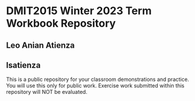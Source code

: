 # DMIT2015 Winter 2023 Term Workbook Repository

## Leo Anian Atienza

## lsatienza

This is a public repository for your classroom demonstrations and practice. You will use this only for public work. Exercise work submitted within this repository will NOT be evaluated.

